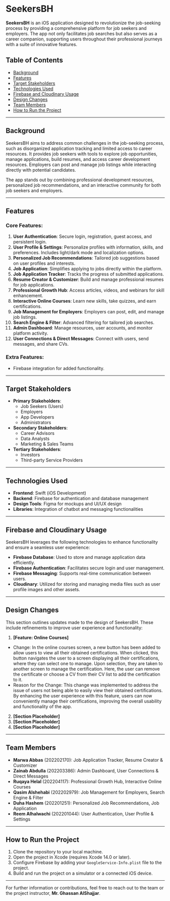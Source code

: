 # SeekersBH

**SeekersBH** is an iOS application designed to revolutionize the job-seeking process by providing a comprehensive platform for job seekers and employers. The app not only facilitates job searches but also serves as a career companion, supporting users throughout their professional journeys with a suite of innovative features.

## Table of Contents
- [Background](#background)
- [Features](#features)
- [Target Stakeholders](#target-stakeholders)
- [Technologies Used](#technologies-used)
- [Firebase and Cloudinary Usage](#firebase-and-cloudinary-usage)
- [Design Changes](#design-changes)
- [Team Members](#team-members)
- [How to Run the Project](#how-to-run-the-project)

---

## Background
SeekersBH aims to address common challenges in the job-seeking process, such as disorganized application tracking and limited access to career resources. It provides job seekers with tools to explore job opportunities, manage applications, build resumes, and access career development resources. Employers can post and manage job listings while interacting directly with potential candidates.

The app stands out by combining professional development resources, personalized job recommendations, and an interactive community for both job seekers and employers.

---

## Features
### Core Features:
1. **User Authentication**: Secure login, registration, guest access, and persistent login.
2. **User Profile & Settings**: Personalize profiles with information, skills, and preferences. Includes light/dark mode and localization options.
3. **Personalized Job Recommendations**: Tailored job suggestions based on user profiles and interests.
4. **Job Application**: Simplifies applying to jobs directly within the platform.
5. **Job Application Tracker**: Tracks the progress of submitted applications.
6. **Resume Creator & Customizer**: Build and manage professional resumes for job applications.
7. **Professional Growth Hub**: Access articles, videos, and webinars for skill enhancement.
8. **Interactive Online Courses**: Learn new skills, take quizzes, and earn certifications.
9. **Job Management for Employers**: Employers can post, edit, and manage job listings.
10. **Search Engine & Filter**: Advanced filtering for tailored job searches.
11. **Admin Dashboard**: Manage resources, user accounts, and monitor platform activity.
12. **User Connections & Direct Messages**: Connect with users, send messages, and share CVs.

### Extra Features:
- Firebase integration for added functionality.

---

## Target Stakeholders
- **Primary Stakeholders**:
  - Job Seekers (Users)
  - Employers
  - App Developers
  - Administrators
- **Secondary Stakeholders**:
  - Career Advisors
  - Data Analysts
  - Marketing & Sales Teams
- **Tertiary Stakeholders**:
  - Investors
  - Third-party Service Providers

---

## Technologies Used
- **Frontend**: Swift (iOS Development)
- **Backend**: Firebase for authentication and database management
- **Design Tools**: Figma for mockups and UI/UX design
- **Libraries**: Integration of chatbot and messaging functionalities

---

## Firebase and Cloudinary Usage
SeekersBH leverages the following technologies to enhance functionality and ensure a seamless user experience:

- **Firebase Database**: Used to store and manage application data efficiently.
- **Firebase Authentication**: Facilitates secure login and user management.
- **Firebase Messaging**: Supports real-time communication between users.
- **Cloudinary**: Utilized for storing and managing media files such as user profile images and other assets.

---

## Design Changes
This section outlines updates made to the design of SeekersBH. These include refinements to improve user experience and functionality:

1. **[Feature: Online Courses]**
- Change:
    In the online courses screen, a new button has been added to allow users to view all their obtained certifications. When clicked, this button navigates the user to a screen displaying all their certifications, where they can select one to manage. Upon selection, they are taken to another screen to manage the certification. Here, the user can remove the certificate or choose a CV from their CV list to add the certification to it.
- Reason for the Change:
    This change was implemented to address the issue of users not being able to easily view their obtained certifications. By enhancing the user experience with this feature, users can now conveniently manage their certifications, improving the overall usability and functionality of the app.
2. **[Section Placeholder]**
3. **[Section Placeholder]**
4. **[Section Placeholder]**

---

## Team Members
- **Marwa Abbas** (202202170): Job Application Tracker, Resume Creator & Customizer
- **Zainab Abdulla** (202203386): Admin Dashboard, User Connections & Direct Messages
- **Ruqaya Helal** (202204117): Professional Growth Hub, Interactive Online Courses
- **Qasim Alshehabi** (202202979): Job Management for Employers, Search Engine & Filter
- **Duha Hashem** (202201251): Personalized Job Recommendations, Job Application
- **Reem Alhalwachi** (202201044): User Authentication, User Profile & Settings

---

## How to Run the Project
1. Clone the repository to your local machine.
2. Open the project in Xcode (requires Xcode 14.0 or later).
3. Configure Firebase by adding your `GoogleService-Info.plist` file to the project.
4. Build and run the project on a simulator or a connected iOS device.

---

For further information or contributions, feel free to reach out to the team or the project instructor, **Mr. Ghassan AlShajjar**.

